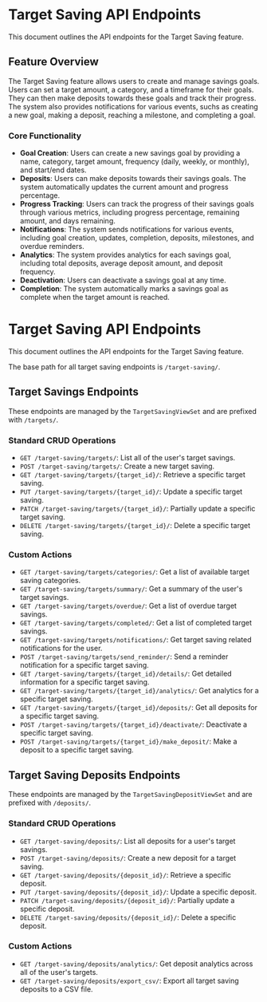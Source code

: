 # Target Saving API Endpoints

This document outlines the API endpoints for the Target Saving feature.

## Feature Overview

The Target Saving feature allows users to create and manage savings goals. Users can set a target amount, a category, and a timeframe for their goals. They can then make deposits towards these goals and track their progress. The system also provides notifications for various events, suchs as creating a new goal, making a deposit, reaching a milestone, and completing a goal.

### Core Functionality

*   **Goal Creation**: Users can create a new savings goal by providing a name, category, target amount, frequency (daily, weekly, or monthly), and start/end dates.
*   **Deposits**: Users can make deposits towards their savings goals. The system automatically updates the current amount and progress percentage.
*   **Progress Tracking**: Users can track the progress of their savings goals through various metrics, including progress percentage, remaining amount, and days remaining.
*   **Notifications**: The system sends notifications for various events, including goal creation, updates, completion, deposits, milestones, and overdue reminders.
*   **Analytics**: The system provides analytics for each savings goal, including total deposits, average deposit amount, and deposit frequency.
*   **Deactivation**: Users can deactivate a savings goal at any time.
*   **Completion**: The system automatically marks a savings goal as complete when the target amount is reached.
# Target Saving API Endpoints

This document outlines the API endpoints for the Target Saving feature.

The base path for all target saving endpoints is `/target-saving/`.

## Target Savings Endpoints

These endpoints are managed by the `TargetSavingViewSet` and are prefixed with `/targets/`.

### Standard CRUD Operations

*   `GET /target-saving/targets/`: List all of the user's target savings.
*   `POST /target-saving/targets/`: Create a new target saving.
*   `GET /target-saving/targets/{target_id}/`: Retrieve a specific target saving.
*   `PUT /target-saving/targets/{target_id}/`: Update a specific target saving.
*   `PATCH /target-saving/targets/{target_id}/`: Partially update a specific target saving.
*   `DELETE /target-saving/targets/{target_id}/`: Delete a specific target saving.

### Custom Actions

*   `GET /target-saving/targets/categories/`: Get a list of available target saving categories.
*   `GET /target-saving/targets/summary/`: Get a summary of the user's target savings.
*   `GET /target-saving/targets/overdue/`: Get a list of overdue target savings.
*   `GET /target-saving/targets/completed/`: Get a list of completed target savings.
*   `GET /target-saving/targets/notifications/`: Get target saving related notifications for the user.
*   `POST /target-saving/targets/send_reminder/`: Send a reminder notification for a specific target saving.
*   `GET /target-saving/targets/{target_id}/details/`: Get detailed information for a specific target saving.
*   `GET /target-saving/targets/{target_id}/analytics/`: Get analytics for a specific target saving.
*   `GET /target-saving/targets/{target_id}/deposits/`: Get all deposits for a specific target saving.
*   `POST /target-saving/targets/{target_id}/deactivate/`: Deactivate a specific target saving.
*   `POST /target-saving/targets/{target_id}/make_deposit/`: Make a deposit to a specific target saving.

## Target Saving Deposits Endpoints

These endpoints are managed by the `TargetSavingDepositViewSet` and are prefixed with `/deposits/`.

### Standard CRUD Operations

*   `GET /target-saving/deposits/`: List all deposits for a user's target savings.
*   `POST /target-saving/deposits/`: Create a new deposit for a target saving.
*   `GET /target-saving/deposits/{deposit_id}/`: Retrieve a specific deposit.
*   `PUT /target-saving/deposits/{deposit_id}/`: Update a specific deposit.
*   `PATCH /target-saving/deposits/{deposit_id}/`: Partially update a specific deposit.
*   `DELETE /target-saving/deposits/{deposit_id}/`: Delete a specific deposit.

### Custom Actions

*   `GET /target-saving/deposits/analytics/`: Get deposit analytics across all of the user's targets.
*   `GET /target-saving/deposits/export_csv/`: Export all target saving deposits to a CSV file.
